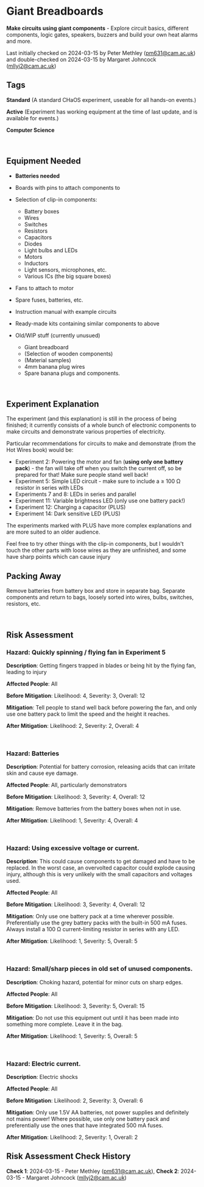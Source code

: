 # Giant Breadboards

**Make circuits using giant components** - Explore circuit basics, different components, logic gates, speakers, buzzers and build your own heat alarms and more.

Last initially checked on 2024-03-15 by Peter Methley (pm631@cam.ac.uk) and double-checked on 2024-03-15 by Margaret Johncock (mllyj2@cam.ac.uk)

## Tags

<!--- Start Tags (DO NOT REMOVE THIS COMMENT) --->

**Standard** (A standard CHaOS experiment, useable for all hands-on events.)

**Active** (Experiment has working equipment at the time of last update, and is available for events.)

**Computer Science**

<!--- End Tags (DO NOT REMOVE THIS COMMENT) --->

<br/>

## Equipment Needed

- **Batteries needed**
- Boards with pins to attach components to
- Selection of clip-in components:
  - Battery boxes
  - Wires
  - Switches
  - Resistors
  - Capacitors
  - Diodes
  - Light bulbs and LEDs
  - Motors
  - Inductors
  - Light sensors, microphones, etc.
  - Various ICs (the big square boxes)
- Fans to attach to motor
- Spare fuses, batteries, etc.
- Instruction manual with example circuits
- Ready-made kits containing similar components to above

- Old/WIP stuff (currently unusued)
  - Giant breadboard
  - (Selection of wooden components)
  - (Material samples)
  - 4mm banana plug wires
  - Spare banana plugs and components.

<br/>

## Experiment Explanation

The experiment (and this explanation) is still in the process of being finished; it currently consists of a whole bunch of electronic components to make circuits and demonstrate various properties of electricity.

Particular recommendations for circuits to make and demonstrate (from the Hot Wires book) would be:

- Experiment 2: Powering the motor and fan (**using only one battery pack**) - the fan will take off when you switch the current off, so be prepared for that! Make sure people stand well back!
- Experiment 5: Simple LED circuit - make sure to include a ≥ 100 Ω resistor in series with LEDs
- Experiments 7 and 8: LEDs in series and parallel
- Experiment 11: Variable brightness LED (only use one battery pack!)
- Experiment 12: Charging a capacitor (PLUS)
- Experiment 14: Dark sensitive LED (PLUS)

The experiments marked with PLUS have more complex explanations and are more suited to an older audience.

Feel free to try other things with the clip-in components, but I wouldn't touch the other parts with loose wires as they are unfinished, and some have sharp points which can cause injury

## Packing Away

Remove batteries from battery box and store in separate bag. Separate components and return to bags, loosely sorted into wires, bulbs, switches, resistors, etc.

<br/>

## Risk Assessment

### **Hazard**: Quickly spinning / flying fan in Experiment 5

**Description**: Getting fingers trapped in blades or being hit by the flying fan, leading to injury

**Affected People**: All

**Before Mitigation**: Likelihood: 4, Severity: 3, Overall: 12

**Mitigation**: Tell people to stand well back before powering the fan, and only use one battery pack to limit the speed and the height it reaches.

**After Mitigation**: Likelihood: 2, Severity: 2, Overall: 4

<br/>

### **Hazard**: Batteries

**Description**: Potential for battery corrosion, releasing acids that can irritate skin and cause eye damage.

**Affected People**: All, particularly demonstrators

**Before Mitigation**: Likelihood: 3, Severity: 4, Overall: 12

**Mitigation**: Remove batteries from the battery boxes when not in use.

**After Mitigation**: Likelihood: 1, Severity: 4, Overall: 4

<br/>

### **Hazard**: Using excessive voltage or current.

**Description**: This could cause components to get damaged and have to be replaced. In the worst case, an overvolted capacitor could explode causing injury, although this is very unlikely with the small capacitors and voltages used.

**Affected People**: All

**Before Mitigation**: Likelihood: 3, Severity: 4, Overall: 12

**Mitigation**: Only use one battery pack at a time wherever possible. Preferentially use the grey battery packs with the built-in 500 mA fuses. Always install a 100 Ω current-limiting resistor in series with any LED.

**After Mitigation**: Likelihood: 1, Severity: 5, Overall: 5

<br/>

### **Hazard**: Small/sharp pieces in old set of unused components.

**Description**: Choking hazard, potential for minor cuts on sharp edges.

**Affected People**: All

**Before Mitigation**: Likelihood: 3, Severity: 5, Overall: 15

**Mitigation**: Do not use this equipment out until it has been made into something more complete. Leave it in the bag.

**After Mitigation**: Likelihood: 1, Severity: 5, Overall: 5

<br/>

### **Hazard**: Electric current.

**Description**: Electric shocks

**Affected People**: All

**Before Mitigation**: Likelihood: 2, Severity: 3, Overall: 6

**Mitigation**: Only use 1.5V AA batteries, not power supplies and definitely not mains power! Where possible, use only one battery pack and preferentially use the ones that have integrated 500 mA fuses.

**After Mitigation**: Likelihood: 2, Severity: 1, Overall: 2

## Risk Assessment Check History

**Check 1**: 2024-03-15 - Peter Methley (pm631@cam.ac.uk), **Check 2**: 2024-03-15 - Margaret Johncock (mllyj2@cam.ac.uk)
